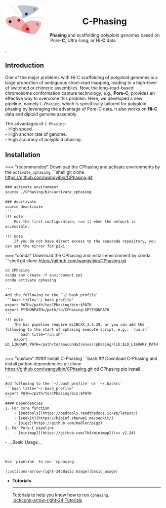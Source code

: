 <img src="logo/logo.png" alt="C-Phasing logo" width="140px" align="left" />
<h1 align="center"><b>C</b>-Phasing</h1>
<p align="center"> <b>Phasing</b> and scaffolding polyploid genomes based on Pore-<b>C</b>, Ultra-long, or Hi-<b>C</b> data</p>.

## Introduction
One of the major problems with Hi-C scaffolding of polyploid genomes is a large proportion of ambiguous short-read mapping, leading to a high-level of switched or chimeric assemblies. Now, the long-read-based chromosome conformation capture technology, e.g., **Pore-C**, provides an effective way to overcome this problem. Here, we developed a new pipeline, namely `C-Phasing`, which is specifically tailored for polyploid phasing by leveraging the advantage of Pore-C data. It also works on **Hi-C** data and diploid genome assembly.  
  
The advantages of `C-Phasing`:   
    - High speed.   
    - High anchor rate of genome.  
    - High accuracy of polyploid phasing.   

## Installation

=== "recommended" 
    Download the CPhasing and activate environments by the `activate_cphasing`
    ```shell
    git clone https://github.com/wangyibin/CPhasing.git 
    
    ### activate environment
    source ./CPhasing/bin/activate_cphasing

    ### deactivate
    source deactivate 
    ```
    !!! note
        For the first configuration, run it when the network is accessible.
    
    !!! note
        If you do not have direct access to the anaconda repository, you can set the mirror for pixi.


=== "conda"
    Download the CPhasing and install environment by conda
    ```shell
    git clone https://github.com/wangyibin/CPhasing.git

    cd CPhasing
    conda env create -f environment.yml
    conda activate cphasing

    ```
    Add the following to the `~/.bash_profile`
    ```bash title="~/.bash_profile"
    export PATH=/path/to/CPhasing/bin:$PATH
    export PYTHONPATH=/path/to/CPhasing:$PYTHONPATH
    ```
    !!! note
        The hic pipeline require GLIBCXX_3.4.29, or you can add the following to the start of cphasing execute script, e.g.: `run.sh`
        ```bash title="run.sh"
        export LD_LIBRARY_PATH=/path/to/anaconda3/envs/cphasing/lib:$LD_LIBRARY_PATH
        ```

=== "custom"
    #### Install C-Phasing
    ```bash
    ## Download C-Phasing and install python dependencies
    git clone https://github.com/wangyibin/CPhasing.git
    cd CPhasing
    pip install .

    ```
    Add following to the `~/.bash_profile` or `~/.bashrc`
    ```bash title="~/.bash_profile" 
    export PATH=/path/to/CPhasing/bin:$PATH
    ```
    #### Dependencies
    1. For core function  
        - [bedtools](https://bedtools.readthedocs.io/en/latest/)  
        - [seqkit](https://bioinf.shenwei.me/seqkit/)  
        - [pigz](https://github.com/madler/pigz)  
    2. For Pore-C pipeline   
        - [minimap2](https://github.com/lh3/minimap2)(>= v2.24)  
    


<div class="grid cards" markdown>
-  __Basic Usage__

    ---

    Use `pipeline` to run `cphasing`.  

    [:octicons-arrow-right-24:Basic Usage](basic_usage)

- __Tutorials__
    
    ---

    Tutorials to help you know how to run `cphasing`.  
    [:octicons-arrow-right-24:Tutorials](tutorials/porec/porec_decaploid.md)

</div>